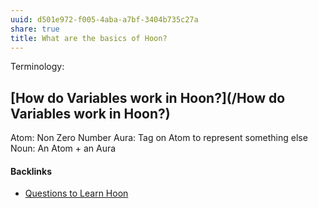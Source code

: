```yaml
---
uuid: d501e972-f005-4aba-a7bf-3404b735c27a
share: true
title: What are the basics of Hoon?
---
```

Terminology:

## [How do Variables work in Hoon?](/How do Variables work in Hoon?)

Atom: Non Zero Number
Aura: Tag on Atom to represent something else
Noun: An Atom + an Aura

#### Backlinks

* [Questions to Learn Hoon](/ac3f27d3-cec7-4fb7-b0cf-e29269210256)